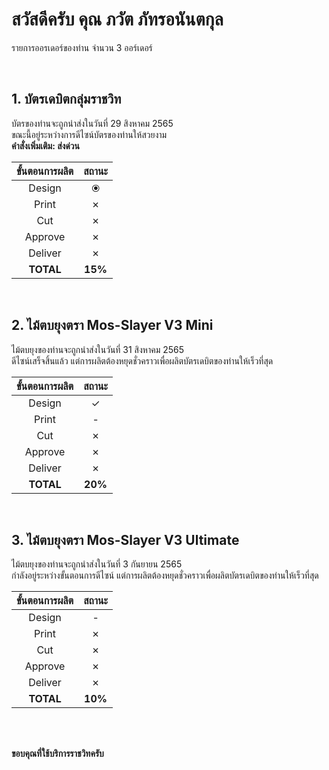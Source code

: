 # สวัสดีครับ คุณ ภวัต ภัทรอนันตกุล

รายการออรเดอร์ของท่าน จำนวน 3 ออร์เดอร์

<br> 

## 1. บัตรเดบิตกลุ่มราชวิท

บัตรของท่านจะถูกนำส่งในวันที่ 29 สิงหาคม 2565<br>
ขณะนี้อยู่ระหว่างการดีไซน์บัตรของท่านให้สวยงาม<br>
**คำสั่งเพิ่มเติม: ส่งด่วน**<br>

| **ขั้นตอนการผลิต** | **สถานะ** |
|:---------------:|:---------:|
|      Design     |     ⦿     |
|      Print      |     ✗     |
|       Cut       |     ✗     |
|     Approve     |     ✗     |
|     Deliver     |     ✗     |
|    **TOTAL**    |  **15%**  |

<br>

## 2. ไม้ตบยุงตรา Mos-Slayer V3 Mini

ไม้ตบยุงของท่านจะถูกนำส่งในวันที่ 31 สิงหาคม 2565<br>
ดีไซน์เสร็จสิ้นแล้ว แต่การผลิตต้องหยุดชั่วคราวเพื่อผลิตบัตรเดบิตของท่านให้เร็วที่สุด<br>

| **ขั้นตอนการผลิต** | **สถานะ** |
|:---------------:|:---------:|
|      Design     |     ✓     |
|      Print      |     -     |
|       Cut       |     ✗     |
|     Approve     |     ✗     |
|     Deliver     |     ✗     |
|    **TOTAL**    |  **20%**  |

<br>

## 3. ไม้ตบยุงตรา Mos-Slayer V3 Ultimate

ไม้ตบยุงของท่านจะถูกนำส่งในวันที่ 3 กันยายน 2565<br>
กำลังอยู่ระหว่างขั้นตอนการดีไซน์ แต่การผลิตต้องหยุดชั่วคราวเพื่อผลิตบัตรเดบิตของท่านให้เร็วที่สุด<br>

| **ขั้นตอนการผลิต** | **สถานะ** |
|:---------------:|:---------:|
|      Design     |     -     |
|      Print      |     ✗     |
|       Cut       |     ✗     |
|     Approve     |     ✗     |
|     Deliver     |     ✗     |
|    **TOTAL**    |  **10%**  |


<br><br>

**ขอบคุณที่ใช้บริการราชวิทครับ**
